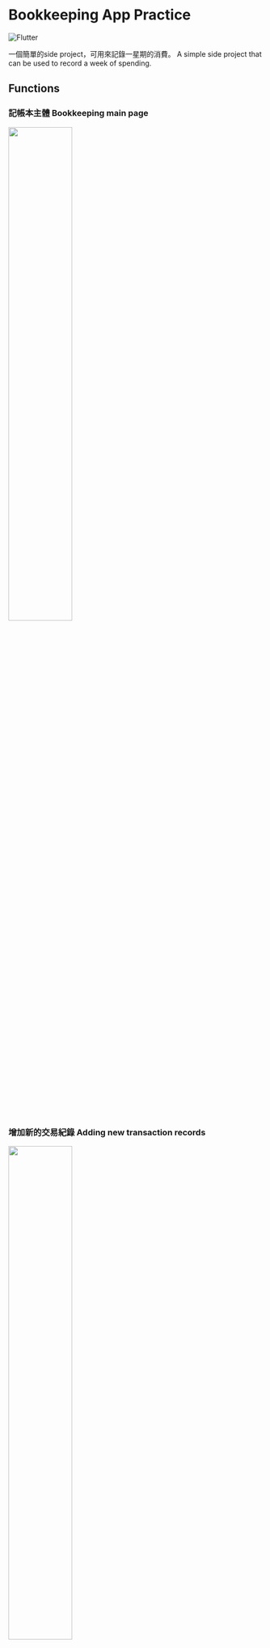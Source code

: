 # Bookkeeping App Practice
![Flutter](https://img.shields.io/badge/Made%20with-Flutter-02569B?logo=Flutter&style=for-the-badge)

一個簡單的side project，可用來記錄一星期的消費。
A simple side project that can be used to record a week of spending.

## Functions

### 記帳本主體 Bookkeeping main page
<img src="https://i.imgur.com/injXMIs.png" width=50%>

### 增加新的交易紀錄 Adding new transaction records
<img src="https://i.imgur.com/3PDjM0D.png" width=50%>

### 上方的圖表會動態依據交易紀錄金額做改變 The chart above will dynamically change according to the transaction amount
<img src="https://i.imgur.com/MpQ7eak.png" width=50%>

### 按下刪除鍵可以輕鬆刪掉錯誤的交易紀錄 Erroneous transactions can be easily erased by pressing the delete button
<img src="https://i.imgur.com/yGelXPi.png" width=50%>

## Roadmap
- [X] 主體功能完成 
- [ ] 加入SQLite

## Roadmap Reference
- https://medium.com/%E5%86%8D%E4%B8%8D%E5%AF%AB%E5%B0%B1%E8%A6%81%E5%BF%98%E4%BA%86/flutter-%E4%BD%BF%E7%94%A8-sqlite-%E6%9C%AC%E5%9C%B0%E8%B3%87%E6%96%99%E5%BA%AB-b6c8a2f1f3e8
- https://pub.dev/packages/sqflite
- https://stackoverflow.com/questions/57165310/create-a-datetime-column-in-sqlite-flutter-database

## Author

- [@ElmerChou](https://github.com/elmerchou)
